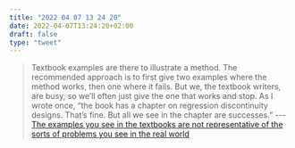 ```yaml
---
title: "2022 04 07 13 24 20"
date: 2022-04-07T13:24:20+02:00
draft: false
type: "tweet"
---
```

> Textbook examples are there to illustrate a method. The recommended approach is to first give two examples where the method works, then one where it fails. But we, the textbook writers, are busy, so we’ll often just give the one that works and stop. As I wrote once, “the book has a chapter on regression discontinuity designs. That’s fine. But all we see in the chapter are successes.” --- [The examples you see in the textbooks are not representative of the sorts of problems you see in the real world](https://statmodeling.stat.columbia.edu/2022/03/27/the-examples-you-see-in-the-textbooks-are-not-representative-of-the-sorts-of-problems-you-see-in-the-real-world/)

